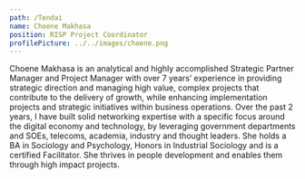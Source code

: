 ```yaml
---
path: /Tendai
name: Choene Makhasa
position: RISP Project Coordinator
profilePicture: ../../images/choene.png
---
```

Choene Makhasa is an analytical and highly accomplished Strategic Partner Manager and Project Manager with over 7 years’ experience in providing strategic direction and managing high value, complex projects that contribute to the delivery of growth, while enhancing implementation projects and strategic initiatives within business operations. Over the past 2 years, I have built solid networking expertise with a specific focus around the digital economy and technology, by leveraging government departments and SOEs, telecoms, academia, industry and thought leaders. She holds a BA in Sociology and Psychology, Honors in Industrial Sociology and is a certified Facilitator. She thrives in people development and enables them through high impact projects.